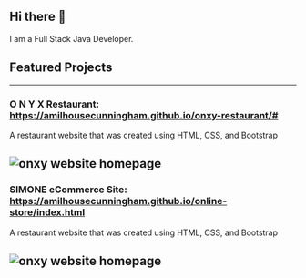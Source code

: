 ## Hi there 👋
I am a Full Stack Java Developer.

<!--
**amilhousecunningham/amilhousecunningham** is a ✨ _special_ ✨ repository because its `README.md` (this file) appears on your GitHub profile.

Here are some ideas to get you started:

- 🔭 I’m currently working on ...
- 🌱 I’m currently learning ...
- 👯 I’m looking to collaborate on ...
- 🤔 I’m looking for help with ...
- 💬 Ask me about ...
- 📫 How to reach me: ...
- 😄 Pronouns: ...
- ⚡ Fun fact: ...
-->

## Featured Projects
---

### O N Y X Restaurant: https://amilhousecunningham.github.io/onxy-restaurant/#
A restaurant website that was created using HTML, CSS, and Bootstrap 

![onxy website homepage](./images/onxy.png)
---

### SIMONE eCommerce Site: https://amilhousecunningham.github.io/online-store/index.html
A restaurant website that was created using HTML, CSS, and Bootstrap 

![onxy website homepage](./images/simone.png)
---



